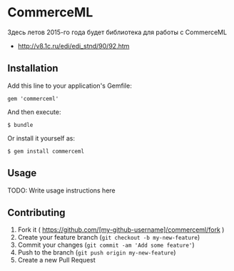 # CommerceML

Здесь летов 2015-го года будет библиотека для работы с CommerceML

* http://v8.1c.ru/edi/edi_stnd/90/92.htm

## Installation

Add this line to your application's Gemfile:

    gem 'commerceml'

And then execute:

    $ bundle

Or install it yourself as:

    $ gem install commerceml

## Usage

TODO: Write usage instructions here

## Contributing

1. Fork it ( https://github.com/[my-github-username]/commerceml/fork )
2. Create your feature branch (`git checkout -b my-new-feature`)
3. Commit your changes (`git commit -am 'Add some feature'`)
4. Push to the branch (`git push origin my-new-feature`)
5. Create a new Pull Request
